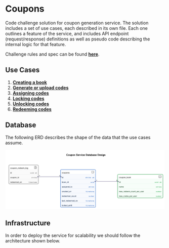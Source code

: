 # Coupons

Code challenge solution for coupon generation service.
The solution includes a set of use cases, each described in its own file.
Each one outlines a feature of the service, and includes API endpoint
(request/response) definitions as well as pseudo code describing
the internal logic for that feature.

Challenge rules and spec can be found [**here**](challenge.pdf).

## Use Cases

1. [**Creating a book**](cases/create_book.md)
2. [**Generate or upload codes**](cases/add_codes.md)
3. [**Assigning codes**](cases/assign_code.md)
4. [**Locking codes**](cases/lock_code.md)
5. [**Unlocking codes**](cases/unlock_codes.md)
6. [**Redeeming codes**](cases/redeem_code.md)

## Database

The following ERD describes the shape of the data that the use cases assume.

![Database ERD](erd.png)

## Infrastructure

In order to deploy the service for scalability we should follow the architecture shown below.

